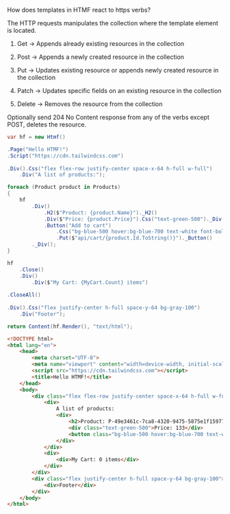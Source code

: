 ﻿How does templates in HTMF react to https verbs?

The HTTP requests manipulates the collection where the template element is located. 

1. Get -> Appends already existing resources in the collection

2. Post -> Appends a newly created resource in the collection

3. Put -> Updates existing resource or appends newly created resource in the collection 

4. Patch -> Updates specific fields on an existing resource in the collection

5. Delete -> Removes the resource from the collection 

Optionally send 204 No Content response from any of the verbs except POST, deletes the resource.

```csharp
var hf = new Htmf()

.Page("Hello HTMF!")
.Script("https://cdn.tailwindcss.com")
            
.Div().Css("flex flex-row justify-center space-x-64 h-full w-full")
    .Div("A list of products:");

foreach (Product product in Products)
{
    hf
        .Div()
            .H2($"Product: {product.Name}")._H2()
            .Div($"Price: {product.Price}").Css("text-green-500")._Div()
            .Button("Add to cart")
                .Css("bg-blue-500 hover:bg-blue-700 text-white font-bold py-2 px-4 rounded")
                .Put($"api/cart/{product.Id.ToString()}")._Button()
        ._Div();
}

hf
    .Close()
    .Div()
        .Div($"My Cart: {MyCart.Count} items")
                    
.CloseAll()
            
.Div().Css("flex justify-center h-full space-y-64 bg-gray-100")
    .Div("Footer");

return Content(hf.Render(), "text/html");

```
```html
<!DOCTYPE html>
<html lang="en">
    <head>
        <meta charset="UTF-8">
        <meta name="viewport" content="width=device-width, initial-scale=1.0">
        <script src="https://cdn.tailwindcss.com"></script>
        <title>Hello HTMF!</title>
    </head>
    <body>
        <div class="flex flex-row justify-center space-x-64 h-full w-full">
            <div>
                A list of products:
                <div>
                    <h2>Product: P-49e3461c-7ca8-4320-9475-5875e1f15977</h2>
                    <div class="text-green-500">Price: 133</div>
                    <button class="bg-blue-500 hover:bg-blue-700 text-white font-bold py-2 px-4 rounded" onclick="putData('api/cart/b63a0a05-7678-41fc-b223-4346eb8d8d1e', 'id-a7917bea-fad8-441e-9ae9-c56994ebc142')">Add to cart</button>
                </div>
            </div>
            <div>
                <div>My Cart: 0 items</div>
            </div>
        </div>
        <div class="flex justify-center h-full space-y-64 bg-gray-100">
            <div>Footer</div>
        </div>
    </body>
</html>
```
